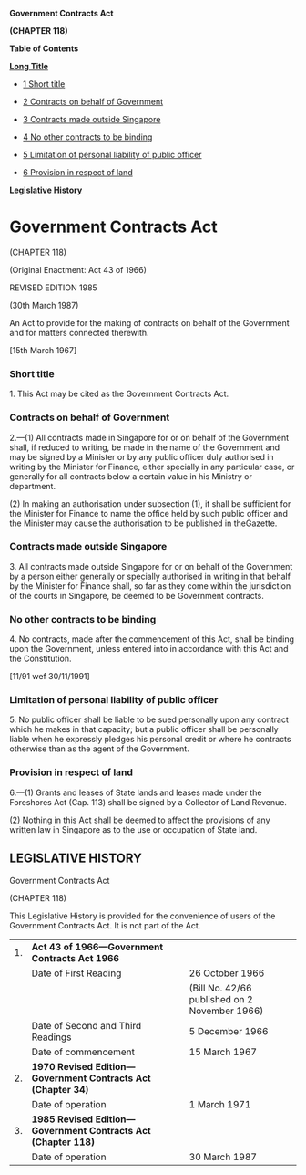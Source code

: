 **Government Contracts Act**

**(CHAPTER 118)**

**Table of Contents**

[**Long Title**](#Government-Contracts-Act)

- [1 Short title](#Short-title)

- [2 Contracts on behalf of Government](#Contracts-on-behalf-of-Government)

- [3 Contracts made outside Singapore](#Contracts-made-outside-Singapore)

- [4 No other contracts to be binding](#No-other-contracts-to-be-binding)

- [5 Limitation of personal liability of public officer](#Limitation-of-personal-liability-of-public-officer)

- [6 Provision in respect of land](#Provision-in-respect-of-land)

[**Legislative History**](#Legislative-History)

# Government Contracts Act

(CHAPTER 118)

(Original Enactment: Act 43 of 1966)

REVISED EDITION 1985

(30th March 1987)

An Act to provide for the making of contracts on behalf of the Government and for matters connected therewith.

[15th March 1967]

### Short title

1\. This Act may be cited as the Government Contracts Act.

### Contracts on behalf of Government

2\.—(1) All contracts made in Singapore for or on behalf of the Government shall, if reduced to writing, be made in the name of the Government and may be signed by a Minister or by any public officer duly authorised in writing by the Minister for Finance, either specially in any particular case, or generally for all contracts below a certain value in his Ministry or department.

(2) In making an authorisation under subsection (1), it shall be sufficient for the Minister for Finance to name the office held by such public officer and the Minister may cause the authorisation to be published in theGazette.

### Contracts made outside Singapore

3\. All contracts made outside Singapore for or on behalf of the Government by a person either generally or specially authorised in writing in that behalf by the Minister for Finance shall, so far as they come within the jurisdiction of the courts in Singapore, be deemed to be Government contracts.

### No other contracts to be binding

4\. No contracts, made after the commencement of this Act, shall be binding upon the Government, unless entered into in accordance with this Act and the Constitution.

[11/91 wef 30/11/1991]

### Limitation of personal liability of public officer

5\. No public officer shall be liable to be sued personally upon any contract which he makes in that capacity; but a public officer shall be personally liable when he expressly pledges his personal credit or where he contracts otherwise than as the agent of the Government.

### Provision in respect of land

6\.—(1) Grants and leases of State lands and leases made under the Foreshores Act (Cap. 113) shall be signed by a Collector of Land Revenue.

(2) Nothing in this Act shall be deemed to affect the provisions of any written law in Singapore as to the use or occupation of State land.

## LEGISLATIVE HISTORY

Government Contracts Act

(CHAPTER 118)

This Legislative History is provided for the convenience of users of the Government Contracts Act. It is not part of the Act.

||||
|:-|:-|:-|
|1.|**Act 43 of 1966—Government Contracts Act 1966**|
||Date of First Reading|26 October 1966|
|||(Bill No. 42/66 published on 2 November 1966)|
||Date of Second and Third Readings|5 December 1966|
||Date of commencement|15 March 1967|
|2.|**1970 Revised Edition—Government Contracts Act (Chapter 34)**|
||Date of operation|1 March 1971|
|3.|**1985 Revised Edition—Government Contracts Act (Chapter 118)**|
||Date of operation|30 March 1987|
